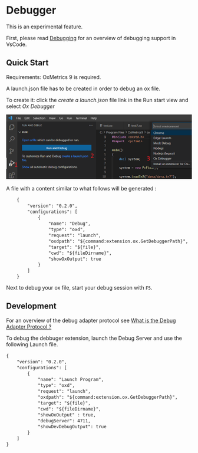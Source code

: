 # Debugger 

This is an experimental feature. 

First, please read [Debugging](https://code.visualstudio.com/docs/editor/debugging) for an overview of debugging support in VsCode.


## Quick Start

Requirements: OxMetrics 9 is required. 

A launch.json file has to be created in order to debug an ox file. 

To create it: click the *create a launch.json* file link in the Run start view and select *Ox Debugger*

![Launch](images/createLaunch.png)
    
A file with a content similar to what follows will be generated : 
       
        {
            "version": "0.2.0",
            "configurations": [
                {
                    "name": "Debug",
                    "type": "oxd",
                    "request": "launch",
                    "oxdpath": "${command:extension.ox.GetDebuggerPath}",
                    "target": "${file}",
                    "cwd": "${fileDirname}",
                    "showOxOutput": true
                }
            ]
        }

Next to debug your ox file, start your debug session with `F5`. 
  

## Development

For an overview of the debug adapter protocol see [What is the Debug Adapter Protocol ?](https://microsoft.github.io/debug-adapter-protocol/overviews)

To debug the debbuger extension, launch the Debug Server and use the following Launch file. 

  
    {
        "version": "0.2.0",
        "configurations": [
            {
                "name": "Launch Program",
                "type": "oxd",
                "request": "launch",
                "oxdpath": "${command:extension.ox.GetDebuggerPath}",
                "target": "${file}",
                "cwd": "${fileDirname}",
                "showOxOutput" : true,
                "debugServer": 4711,
                "showDevDebugOutput": true
            }
        ]
    }